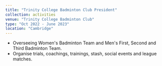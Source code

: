 ```yaml
---
title: "Trinity College Badminton Club President"
collection: activities
venue: "Trinity College Badminton Club"
type: "Oct 2022 - June 2023"
location: "Cambridge"
---
```


* Overseeing Women's Badminton Team and Men's First, Second and Third Badminton Team.
* Organise trials, coachings, trainings, stash, social events and league matches.

